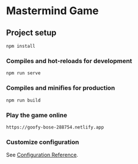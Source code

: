 # Mastermind Game

## Project setup
```
npm install
```

### Compiles and hot-reloads for development
```
npm run serve
```

### Compiles and minifies for production
```
npm run build
```

### Play the game online
```
https://goofy-bose-288754.netlify.app
```

### Customize configuration
See [Configuration Reference](https://cli.vuejs.org/config/).
